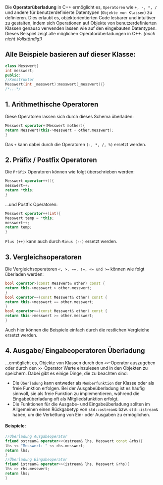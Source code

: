 Die **Operatorüberladung** in C++ ermöglicht es, `Operatoren` wie `+, -, *, /` und andere für benutzerdefinierte Datentypen (`Objekte von Klassen`) zu definieren. Dies erlaubt es, objektorientierten Code lesbarer und intuitiver zu gestalten, indem sich Operationen auf Objekte von benutzerdefinierten Klassen genauso verwenden lassen wie auf den eingebauten Datentypen. Dieses Beispiel zeigt alle möglichen Operatorüberladungen in C++. *(noch nicht Vollständig!)*


## Alle Beispiele basieren auf dieser Klasse:
```c++
class Messwert{
int messwert;
public:
//Konstruktor
Messwert(int _messwert):messwert(_messwert){}
/*...*/
```

## 1. Arithmethische Operatoren
Diese Operatoren lassen sich durch dieses Schema überladen:
```c++
Messwert operator+(Messwert &other){
return Messwert(this->messwert + other.messwert);
}
```
Das `+` kann dabei durch die Operatoren `(-, *, /, %)` ersetzt werden.

## 2. Präfix / Postfix Operatoren
Die `Präfix`  Operatoren können wie folgt überschrieben werden:
```c++
Messwert operator++(){
messwert++;
return *this;
}
```
...und Postfix Operatoren:
```c++
Messwert operator++(int){
Messwert temp = *this;
messwert++;
return temp;
}
```
`Plus (++)` kann auch durch `Minus (--)` ersetzt werden.


## 3. Vergleichsoperatoren
Die Vergleichsoperatoren `<, >, ==, !=, <= und >=` können wie folgt überladen werden:
```c++
bool operator>(const Messwert& other) const {
return this->messwert > other.messwert;
}
bool operator==(const Messwert& other) const {
return this->messwert == other.messwert;
}
bool operator>=(const Messwert& other) const {
return this->messwert >= other.messwert;
}
```
Auch hier können die Beispiele einfach durch die restlichen Vergleiche ersetzt werden.

## 4. Ausgabe/ Eingabeoperatoren Überladung

...ermöglicht es, Objekte von Klassen durch den `<<`-Operator auszugeben oder durch den `>>`-Operator Werte einzulesen und in den Objekten zu speichern. Dabei gibt es einige Dinge, die zu beachten sind:
* Die `Überladung` kann entweder als `Memberfunktion` der Klasse oder als freie Funktion erfolgen. Bei der Ausgabeüberladung ist es häufig sinnvoll, sie als freie Funktion zu implementieren, während die Eingabeüberladung oft als Mitgliedsfunktion erfolgt.
* Die Funktionen für die Ausgabe- und Eingabeüberladung sollten im Allgemeinen einen Rückgabetyp von `std::ostream&` bzw. `std::istream&` haben, um die Verkettung von Ein- oder Ausgaben zu ermöglichen.

#### Beispiele:
```c++
//Überladung Ausgabeoperator
friend ostream& operator<<(ostream& lhs, Messwert const &rhs){
lhs << "Messwert: " << rhs.messwert;
return lhs;
}
//Überladung Eingabeoperator
friend istream& operator>>(istream& lhs, Messwert &rhs){
lhs >> rhs.messwert;
return lhs;
}
```




